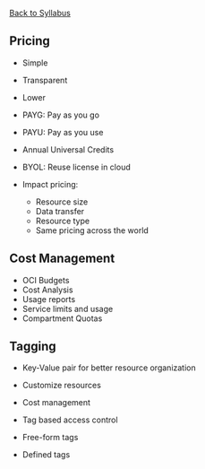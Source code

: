 [Back to Syllabus](./README.md#course-syllabus)

## Pricing

- Simple
- Transparent
- Lower

- PAYG: Pay as you go
- PAYU: Pay as you use
- Annual Universal Credits
- BYOL: Reuse license in cloud

- Impact pricing:
    - Resource size
    - Data transfer
    - Resource type
    - Same pricing across the world

## Cost Management

- OCI Budgets
- Cost Analysis
- Usage reports
- Service limits and usage
- Compartment Quotas

## Tagging

- Key-Value pair for better resource organization
- Customize resources
- Cost management
- Tag based access control 

- Free-form tags
- Defined tags

